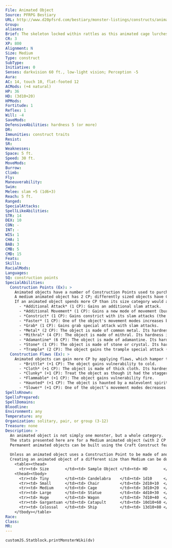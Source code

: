 ```yaml
---
File: Animated Object
Source: PFRPG Bestiary
URL: http://www.d20pfsrd.com/bestiary/monster-listings/constructs/animated-object
Group: 
aliases: 
Brief: The skeleton locked within rattles as this animated cage lurches forward on chain legs in search of new prisoners.
CR: 3
XP: 800
Alignment: N
Size: Medium
Type: construct
SubType: 
Initiative: 0
Senses: darkvision 60 ft., low-light vision; Perception -5
Aura: 
AC: 14, touch 10, flat-footed 12
ACMods: (+4 natural)
HP: 36
HD: (3d10+20)
HPMods: 
Fortitude: 1
Reflex: 1
Will: -4
SaveMods: 
DefensiveAbilities: hardness 5 (or more)
DR: 
Immunities: construct traits
Resist: 
SR: 
Weaknesses: 
Space: 5 ft.
Speed: 30 ft.
MoveMods: 
Burrow: 
Climb: 
Fly: 
Maneuverability: 
Swim: 
Melee: slam +5 (1d6+3)
Reach: 5 ft.
Ranged: 
SpecialAttacks: 
SpellLikeAbilities: 
STR: 14
DEX: 10
CON: -
INT: -
WIS: 1
CHA: 1
BAB: 3
CMB: 5
CMD: 15
Feats: 
Skills: 
RacialMods: 
Languages: 
SQ: construction points
SpecialAbilities:
  Construction Points (Ex): >
    Animated objects have a number of Construction Points used to purchase abilities and defenses in addition to those presented above.
    A medium animated object has 2 CP; differently sized objects have CP totals as detailed on the size chart on this page.
    If an animated object spends more CP than its size category would allow, its CR increases by 1 (minimum of +1) for every 2 additional CP spent.
      - *Additional Attack* (1 CP): Gains an additional slam attack.
      - *Additional Movement* (1 CP): Gains a new mode of movement (burrow, climb, fly [clumsy], or swim) at a speed equal to its base speed.
      - *Constrict* (1 CP): Gains constrict with its slam attacks (the object must have grab before it can take this ability).
      - *Faster* (1 CP): One of the object's movement modes increases by +10 ft.
      - *Grab* (1 CP): Gains grab special attack with slam attacks.
      - *Metal* (2 CP): The object is made of common metal. Its hardness increases to 10, and it gains a +2 increase to its natural armor bonus.
      - *Mithral* (4 CP): The object is made of mithral. Its hardness increases to 15, and it gains a +4 increase to its natural armor bonus.
      - *Adamantine* (6 CP): The object is made of adamantine. Its hardness increases to 20, and it gains a +6 increase to its natural armor bonus.
      - *Stone* (1 CP): The object is made of stone or crystal. Its hardness increases to 8 and it gains a +1 increase to its natural armor bonus.
      - *Trample* (2 CP): The object gains the trample special attack (see page 305 for damage and save DC).
  Construction Flaws (Ex): >
    Animated objects can gain more CP by applying flaws, which hamper the object but provide additional CP to spend on beneficial abilities. If the CP gained in this way is not spent on beneficial abilities, its CR decreases by 1 for every 2 CP conserved.
      - *Brittle* (+1 CP): The object gains vulnerability to cold.
      - *Cloth* (+1 CP): The object is made of thick cloth. Its hardness decreases to 0.
      - *Clunky* (+1 CP): Treat the object as though it had the staggered special quality.
      - *Flammable* (+1 CP): The object gains vulnerability fire.
      - *Haunted* (+1 CP): The object is haunted by a malevolent spirit. It takes damage from positive energy as if it were an undead creature and can be detect by detect undead.
      - *Slower* (+1 CP): One of the object’s movement modes decreases by – 10 ft.
SpellsKnown: 
SpellsPrepared: 
SpellDomains: 
Bloodline: 
Environment: any
Temperature: any
Organization: solitary, pair, or group (3-12)
Treasure: none
Description: >
  An animated object is not simply one monster, but a whole category.
  The stats presented here are for a Medium animated object (with 2 CP that have not been spent to gain additional abilities), but any object can become animated, most commonly via the spell animate objects.
  Permanent animated objects can be built using the Craft Construct feat (see page 314).
  
  Unless an animated object uses a Construction Point to be made of another material, all animated objects are made of wood or material of equivalent hardness.
  Creating an animated object of a different size than Medium can be done simply by adjusting the object's size (and thus adjusting its Strength, Dexterity, natural armor bonus, and size modifier to attack and AC as detailed on page 296) and Hit Dice.
    <table><thead>
      <tr><td> Size       </td><td> Sample Object </td><td> HD       </td><td> CP </td><td> CR  </td></tr>
    <thead><tbody>
      <tr><td> Tiny       </td><td> Candelabra    </td><td> 1d10     </td><td> 1  </td><td> 1/2 </td></tr>
      <tr><td> Small      </td><td> Chair         </td><td> 2d10+10  </td><td> 1  </td><td> 2   </td></tr>
      <tr><td> Medium     </td><td> Cage          </td><td> 3d10+20  </td><td> 2  </td><td> 3   </td></tr>
      <tr><td> Large      </td><td> Statue        </td><td> 4d10+30  </td><td> 3  </td><td> 5   </td></tr>
      <tr><td> Huge       </td><td> Wagon         </td><td> 7d10+40  </td><td> 4  </td><td> 7   </td></tr>
      <tr><td> Gargantuan </td><td> Catapult      </td><td> 10d10+60 </td><td> 5  </td><td> 9   </td></tr>
      <tr><td> Colossal   </td><td> Ship          </td><td> 13d10+80 </td><td> 6  </td><td> 11  </td></tr>
    </tbody></table>
Race: 
Class: 
MR: 
---
```

```dataviewjs
customJS.Statblock.printMonsterWiki(dv)
```

